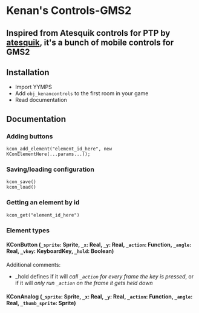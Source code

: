 # Kenan's Controls-GMS2
## Inspired from Atesquik controls for PTP by [atesquik](https://github.com/atesquik), it's a bunch of mobile controls for GMS2

## Installation
 - Import YYMPS
 - Add `obj_kenancontrols` to the first room in your game
 - Read documentation

## Documentation
### Adding buttons
```gml
kcon_add_element("element_id_here", new KConElementHere(...params...));
```
### Saving/loading configuration
```gml
kcon_save()
kcon_load()
```
### Getting an element by id
```gml
kcon_get("element_id_here")
```
### Element types
#### KConButton (`_sprite`: Sprite, `_x`: Real, `_y`: Real, `_action`: Function<self>, `_angle`: Real, `_vkey`: KeyboardKey, `_hold`: Boolean)
Additional comments:
 - _hold defines if it will *call `_action` for every frame the key is pressed*, or if it will *only run `_action` on the frame it gets held down*
#### KConAnalog (`_sprite`: Sprite, `_x`: Real, `_y`: Real, `_action`: Function<self>, `_angle`: Real, `_thumb_sprite`: Sprite)
